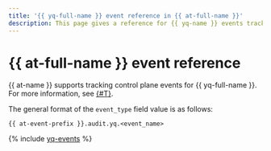 ```yaml
---
title: '{{ yq-full-name }} event reference in {{ at-full-name }}'
description: This page gives a reference for {{ yq-name }} events tracked in {{ at-name }}.
---
```


# {{ at-full-name }} event reference

{{ at-name }} supports tracking control plane events for {{ yq-full-name }}. For more information, see [{#T}](../audit-trails/concepts/format.md).

The general format of the `event_type` field value is as follows:

```text
{{ at-event-prefix }}.audit.yq.<event_name>
```

{% include [yq-events](../_includes/audit-trails/events/yq-events.md) %}